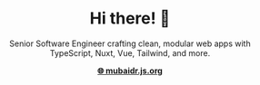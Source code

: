 <div align="center">

<h1>Hi there! 👋</h1>

<p>
Senior Software Engineer crafting clean, modular web apps with TypeScript, Nuxt, Vue, Tailwind, and more.
</p>

<p>
<a href="https://mubaidr.js.org"><strong>🌐 mubaidr.js.org</strong></a>
</p>

</div>
